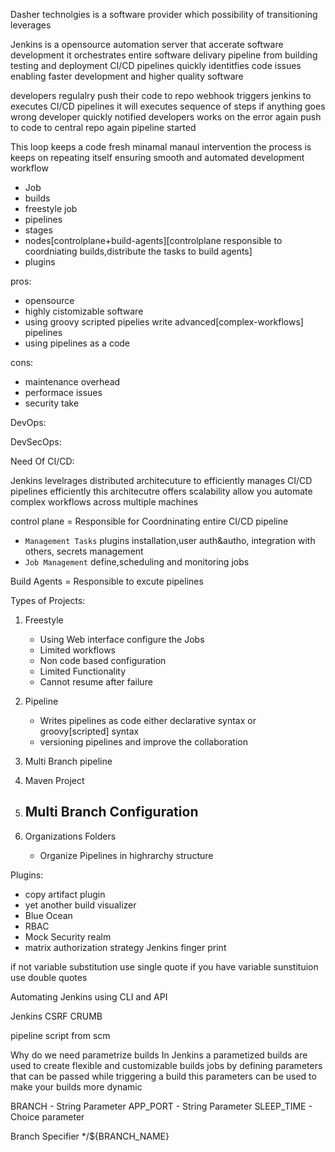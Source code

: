 Dasher technolgies is a software provider which possibility of transitioning  leverages

Jenkins is a opensource automation server that accerate software development it orchestrates entire software delivary pipeline from building testing and deployment CI/CD pipelines quickly identitfies code issues enabling faster development and higher quality software 

developers regulalry push their code to repo webhook triggers jenkins to executes CI/CD pipelines it will executes sequence of steps if anything goes wrong developer quickly notified developers works on the error again push to code to central repo again pipeline started

This loop keeps a code fresh minamal manaul intervention the process is keeps on repeating itself ensuring smooth and automated development workflow

- Job
- builds
- freestyle job
- pipelines
- stages
- nodes[controlplane+build-agents][controlplane responsible to coordniating builds,distribute the tasks to build agents]
- plugins

pros:
- opensource
- highly cistomizable software
- using groovy scripted pipelies write advanced[complex-workflows] pipelines
- using pipelines as a code

cons:
- maintenance overhead
- performace issues
- security take

DevOps:

DevSecOps:

Need Of CI/CD:

Jenkins levelrages distributed architecuture to efficiently manages CI/CD pipelines efficiently this architecutre offers scalability allow you automate complex workflows across multiple machines

control plane = Responsible for Coordninating entire CI/CD pipeline
- `Management Tasks` plugins installation,user auth&autho, integration with others, secrets management
- `Job Management` define,scheduling and monitoring jobs

Build Agents = Responsible to excute pipelines

Types of Projects:
1. Freestyle
   - Using Web interface configure the Jobs
   - Limited workflows
   - Non code based configuration
   - Limited Functionality
   - Cannot resume after failure
2. Pipeline
   - Writes pipelines as code either declarative syntax or groovy[scripted] syntax
   - versioning pipelines and improve the collaboration

3. Multi Branch pipeline
4. Maven Project
5. Multi Branch Configuration
   - 
6. Organizations Folders
   - Organize Pipelines in highrarchy structure

Plugins:
- copy artifact plugin
- yet another build visualizer
- Blue Ocean
- RBAC
- Mock Security realm
- matrix authorization strategy
Jenkins finger print

if not variable substitution use single quote if you have variable sunstituion use double quotes

Automating Jenkins using CLI and API

Jenkins CSRF CRUMB 

pipeline script from scm

Why do we need parametrize builds
In Jenkins a parametized builds are used to create flexible and customizable builds jobs by defining parameters that can be passed while triggering a build this parameters can be used to make your builds more dynamic 

BRANCH - String Parameter
APP_PORT - String Parameter
SLEEP_TIME - Choice parameter

Branch Specifier
*/${BRANCH_NAME}
